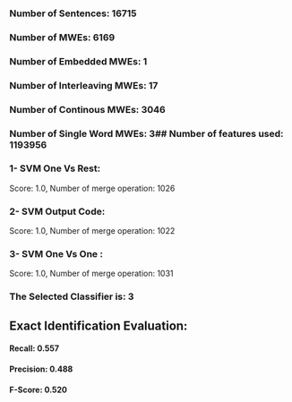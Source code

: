 ### Number of Sentences: 16715
### Number of MWEs: 6169

### Number of Embedded MWEs: 1

### Number of Interleaving MWEs: 17

### Number of Continous MWEs: 3046

### Number of Single Word MWEs: 3## Number of features used: 1193956

### 1- SVM One Vs Rest: 
Score: 1.0, Number of merge operation: 1026
### 2- SVM Output Code: 
Score: 1.0, Number of merge operation: 1022
### 3- SVM One Vs One : 
Score: 1.0, Number of merge operation: 1031
### The Selected Classifier is: 3
## Exact Identification Evaluation: 
#### Recall: 0.557
#### Precision: 0.488
#### F-Score: 0.520
